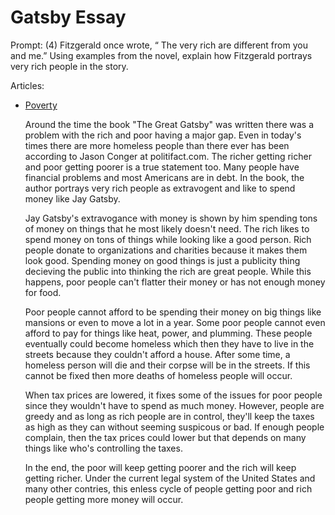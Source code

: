 # Gatsby Essay

Prompt: (4) Fitzgerald once wrote, “ The very rich are different from you and me.” Using examples from the novel, explain how Fitzgerald portrays very rich people in the story.

Articles:
 - [Poverty](https://www.politifact.com/oregon/statements/2013/oct/24/jason-conger/are-there-more-people-living-poverty-now-there-wer/)

	Around the time the book "The Great Gatsby" was written there was a problem with the rich and poor having a major gap. Even in
	today's times there are more homeless people than there ever has been according to Jason Conger at politifact.com. The richer getting richer and poor getting poorer is a true statement too. Many people have financial problems and most Americans are in debt. In the book, the author portrays very rich people as extravogent and like to spend money like Jay Gatsby.

	Jay Gatsby's extravogance with money is shown by him spending tons of money on things that he most likely doesn't need. The rich likes to spend money on tons of things while looking like a good person. Rich people donate to organizations and charities because it makes them look good. Spending money on good things is just a publicity thing decieving the public into thinking the rich are great people. While this happens, poor people can't flatter their money or has not enough money for food.

	Poor people cannot afford to be spending their money on big things like mansions or even to move a lot in a year. Some poor people cannot even afford to pay for things like heat, power, and plumming. These people eventually could become homeless which then they have to live in the streets because they couldn't afford a house. After some time, a homeless person will die and their corpse will be in the streets. If this cannot be fixed then more deaths of homeless people will occur.

	When tax prices are lowered, it fixes some of the issues for poor people since they wouldn't have to spend as much money. However, people are greedy and as long as rich people are in control, they'll keep the taxes as high as they can without seeming suspicous or bad. If enough people complain, then the tax prices could lower but that depends on many things like who's controlling the taxes.

	In the end, the poor will keep getting poorer and the rich will keep getting richer. Under the current legal system of the United States and many other contries, this enless cycle of people getting poor and rich people getting more money will occur.
